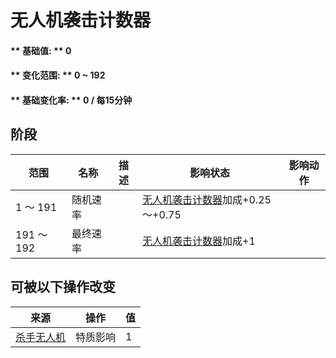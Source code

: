# 无人机袭击计数器  
#### ** 基础值: ** 0   
#### ** 变化范围: ** 0 ~ 192  
#### ** 基础变化率: ** 0 / 每15分钟  
## 阶段  
范围  |  名称  |  描述  |  影响状态  |  影响动作  
----  |  ----  |  ----  |  ----  |  ----  
1 ～ 191  |  随机速率  |    |  [无人机袭击计数器](DroneRaidCounter.md)加成+0.25～+0.75  |    
191 ～ 192  |  最终速率  |    |  [无人机袭击计数器](DroneRaidCounter.md)加成+1  |    
## 可被以下操作改变  
来源  |  操作  |  值  
----  |  ----  |  ----  
[杀手无人机](Pk_1_KillerDrones.md)  |  特质影响  |  1  


<script>document.title="无人机袭击计数器 - 卡牌生存百科 Card Survival Wiki";</script>